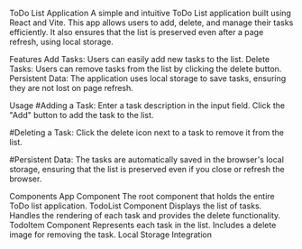 ToDo List Application
A simple and intuitive ToDo List application built using React and Vite. This app allows users to add, delete, and manage their tasks efficiently. It also ensures that the list is preserved even after a page refresh, using local storage.

Features
Add Tasks: Users can easily add new tasks to the list.
Delete Tasks: Users can remove tasks from the list by clicking the delete button.
Persistent Data: The application uses local storage to save tasks, ensuring they are not lost on page refresh.


Usage
#Adding a Task:
Enter a task description in the input field.
Click the "Add" button to add the task to the list.

#Deleting a Task:
Click the delete icon next to a task to remove it from the list.

#Persistent Data:
The tasks are automatically saved in the browser's local storage, ensuring that the list is preserved even if you close or refresh the browser.

Components
App Component
The root component that holds the entire ToDo list application.
TodoList Component
Displays the list of tasks.
Handles the rendering of each task and provides the delete functionality.
TodoItem Component
Represents each task in the list.
Includes a delete image for removing the task.
Local Storage Integration

